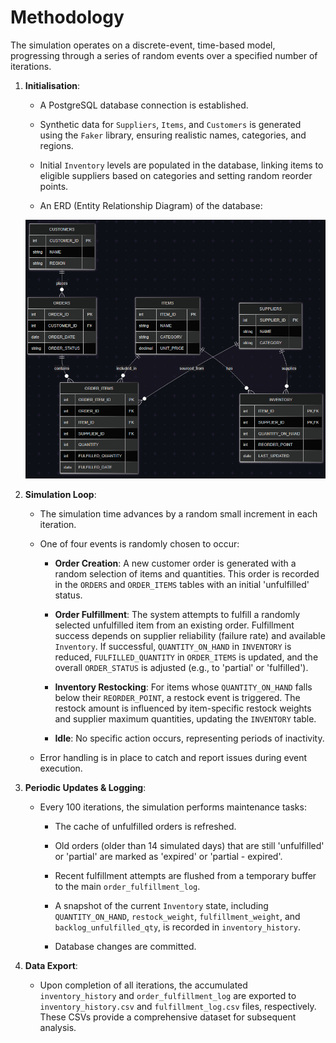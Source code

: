 Methodology
===========

The simulation operates on a discrete-event, time-based model, progressing through a series of random events over a specified number of iterations.

1.  **Initialisation**:

    -   A PostgreSQL database connection is established.

    -   Synthetic data for `Suppliers`, `Items`, and `Customers` is generated using the `Faker` library, ensuring realistic names, categories, and regions.

    -   Initial `Inventory` levels are populated in the database, linking items to eligible suppliers based on categories and setting random reorder points.

    - An ERD (Entity Relationship Diagram) of the database:

    ![ERD](images/erd.png "ERD")


2.  **Simulation Loop**:

    -   The simulation time advances by a random small increment in each iteration.

    -   One of four events is randomly chosen to occur:

        -   **Order Creation**: A new customer order is generated with a random selection of items and quantities. This order is recorded in the `ORDERS` and `ORDER_ITEMS` tables with an initial 'unfulfilled' status.

        -   **Order Fulfillment**: The system attempts to fulfill a randomly selected unfulfilled item from an existing order. Fulfillment success depends on supplier reliability (failure rate) and available `Inventory`. If successful, `QUANTITY_ON_HAND` in `INVENTORY` is reduced, `FULFILLED_QUANTITY` in `ORDER_ITEMS` is updated, and the overall `ORDER_STATUS` is adjusted (e.g., to 'partial' or 'fulfilled').

        -   **Inventory Restocking**: For items whose `QUANTITY_ON_HAND` falls below their `REORDER_POINT`, a restock event is triggered. The restock amount is influenced by item-specific restock weights and supplier maximum quantities, updating the `INVENTORY` table.

        -   **Idle**: No specific action occurs, representing periods of inactivity.

    -   Error handling is in place to catch and report issues during event execution.

3.  **Periodic Updates & Logging**:

    -   Every 100 iterations, the simulation performs maintenance tasks:

        -   The cache of unfulfilled orders is refreshed.

        -   Old orders (older than 14 simulated days) that are still 'unfulfilled' or 'partial' are marked as 'expired' or 'partial - expired'.

        -   Recent fulfillment attempts are flushed from a temporary buffer to the main `order_fulfillment_log`.

        -   A snapshot of the current `Inventory` state, including `QUANTITY_ON_HAND`, `restock_weight`, `fulfillment_weight`, and `backlog_unfulfilled_qty`, is recorded in `inventory_history`.

        -   Database changes are committed.

4.  **Data Export**:

    -   Upon completion of all iterations, the accumulated `inventory_history` and `order_fulfillment_log` are exported to `inventory_history.csv` and `fulfillment_log.csv` files, respectively. These CSVs provide a comprehensive dataset for subsequent analysis.